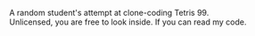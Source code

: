 A random student's attempt at clone-coding Tetris 99.   
Unlicensed, you are free to look inside. If you can read my code.   
